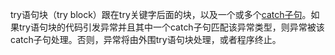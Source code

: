 try语句块（try block）跟在try关键字后面的块，以及一个或多个[catch子句](./catch.clause.md)。如果try语句块的代码引发异常并且其中一个catch子句匹配该异常类型，则异常被该catch子句处理。否则，异常将由外围try语句块处理，或者程序终止。

